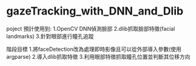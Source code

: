 # gazeTracking_with_DNN_and_Dlib
poject
預計使用到:
1.OpenCV DNN偵測臉部
2.dlib抓取臉部特徵(facial landmarks)
3.針對眼部進行瞳孔追蹤

階段目標
1.將faceDetection改為處理即時影像且可以從外部導入參數(使用argparse)
2.導入dlib抓取特徵
3.利用眼部特徵抓取瞳孔位置並判斷其位移方向